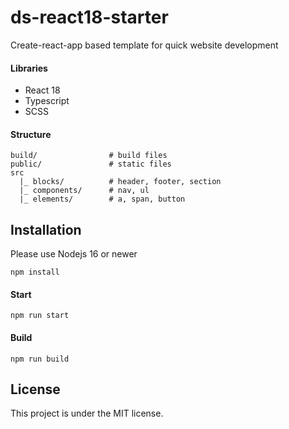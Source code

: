 # ds-react18-starter

Create-react-app based template for quick website development

#### Libraries

- React 18
- Typescript
- SCSS

#### Structure

```
build/                # build files
public/               # static files
src
  |_ blocks/          # header, footer, section
  |_ components/      # nav, ul
  |_ elements/        # a, span, button
```

## Installation
Please use Nodejs 16 or newer

```
npm install
```

#### Start

```
npm run start
```

#### Build

```
npm run build
```

## License

This project is under the MIT license.